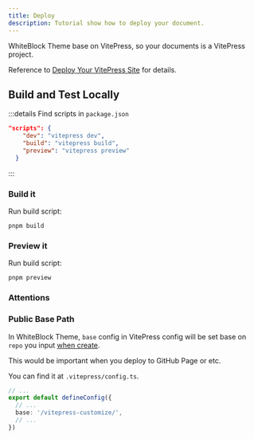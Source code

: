 ```yaml
---
title: Deploy
description: Tutorial show how to deploy your document.
---
```


WhiteBlock Theme base on VitePress, so your documents is a VitePress project.

Reference to [Deploy Your VitePress Site](https://vitepress.dev/guide/deploy) for details.

## Build and Test Locally

:::details Find scripts in `package.json`
```json
"scripts": {
    "dev": "vitepress dev",
    "build": "vitepress build",
    "preview": "vitepress preview"
  }
```
:::

### Build it
Run build script:
```shell
pnpm build
```

### Preview it
Run build script:
```shell
pnpm preview
```

### Attentions

### Public Base Path

In WhiteBlock Theme, `base` config in VitePress config will be set base on `repo` you input [when create](./guide#quick-start). 

This would be important when you deploy to GitHub Page or etc.

You can find it at `.vitepress/config.ts`. 
```ts {4}
// ...
export default defineConfig({
  // ...
  base: '/vitepress-customize/',
  // ...
})

```